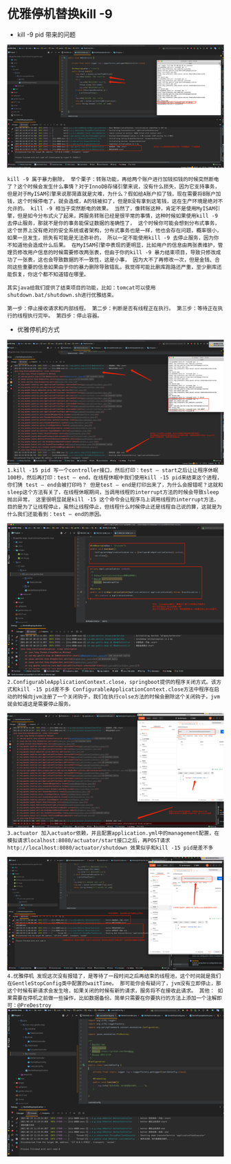 # 优雅停机替换kill -9

- kill -9 pid 带来的问题

![kill-9](images/kill-9.jpg)

`kill -9 属于暴力删除，
 举个栗子：转账功能，再给两个账户进行加钱扣钱的时候突然断电了？这个时候会发生什么事情？对于InnoDB存储引擎来说，没有什么损失，因为它支持事务，
 但是对于MyISAM引擎来说那简直就是灾难，为什么？假如给A账户扣了钱，现在需要将B账户加钱，这个时候停电了，就会造成，A的钱被扣了，但是B没有拿到这笔钱，这在生产环境是绝对不允许的。
 kill -9 相当于突然断电的效果。
 当然了，像转账这种，肯定不是使用MyISAM引擎，但是如今分布式火了起来，跨服务转账已经是很平常的事情，这种时候如果使用kill -9 去停止服务，那就不是你的事务能保证数据的准确性了，
 这个时候你可能会想到分布式事务，这个世界上没有绝对的安全系统或者架构，分布式事务也是一样，他也会存在问题，概率很小，如果一旦发生，损失有可能是无法弥补的，
 所以一定不能使用kill -9 去停止服务，因为你不知道他会造成什么后果。
 在MyISAM引擎中表现的更明显，比如用户的信息由两张表维护，管理员修改用户信息的时候需要修改两张表，但由于你的kill -9 暴力结束项目，导致只修改成功了一张表，这也会导致数据的不一致性，这是小事，
 因为大不了再修改一次，但是金钱、合同这些重要的信息如果由于你的暴力删除导致错乱，我觉得可能比删库跑路还严重，至少删库还能恢复，你这个都不知道错在哪里。`

 
`其实java给我们提供了结束项目的功能，比如：tomcat可以使用shutdown.bat/shutdown.sh进行优雅结束。`

`
 第一步：停止接收请求和内部线程。
 第二步：判断是否有线程正在执行。
 第三步：等待正在执行的线程执行完毕。
 第四步：停止容器。
`

- 优雅停机的方式

![kill-15](images/kill-15.jpg)
`
1.kill -15 pid
写一个controller接口，然后打印：test — start之后让让程序休眠100秒，然后再打印：test — end，在线程休眠中我们使用kill -15 pid来结束这个进程，你们猜 test — end会被打印吗？
但是test — end是打印出来了，为什么会报错呢？这就和sleep这个方法有关了，在线程休眠期间，当调用线程的interrupt方法的时候会导致sleep抛出异常，
这里很明显就是kill -15 这个命令会让程序马上调用线程的interrupt方法，目的是为了让线程停止，虽然让线程停止，但线程什么时候停止还是线程自己说的算，这就是为什么我们还能看到：test — end的原因。
`

![springboot提供的接口优雅停机](images/ConfigurableApplicationContext.close.jpg)
`
2.ConfigurableApplicationContext.close，springboot提供的程序关闭方式。该方式和kill -15 pid差不多
ConfigurableApplicationContext.close方法中程序在启动的时候向jvm注册了一个关闭钩子，我们在执行colse方法的时候会删除这个关闭钩子，jvm就会知道这是需要停止服务。
`

![actuator](images/actuator.jpg)
`
3.actuator
加入actuator依赖，并且配置application.yml中的management配置，在模拟请求localhost:8080/actuator/start接口之后，再POST请求http://localhost:8080/actuator/shutdown
效果似乎和kill -15 pid是差不多
`


![优雅停机](images/优雅停机.jpg)
`
4.优雅停机
 发现这次没有报错了，是等待了一段时间之后再结束的线程池，这个时间就是我们在GentleStopConfig类中配置的waitTime。
 那可能你会有疑问了，jvm没有立即停止，那这个时候有新请求会发生啥，如果关闭的时候有新的请求，服务将不在接收此请求。
其他：
如果需要在停机之前做一些操作，比如数据备份。简单只需要在你要执行的方法上添加一个注解即可：@PreDestroy 
`
![程序关闭前备份操作](images/程序关闭前备份操作.jpg)





    
